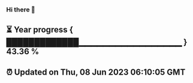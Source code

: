 ### Hi there 👋
⏳ Year progress { █████████████▁▁▁▁▁▁▁▁▁▁▁▁▁▁▁▁▁ } 43.36 %
---
⏰ Updated on Thu, 08 Jun 2023 06:10:05 GMT
---
